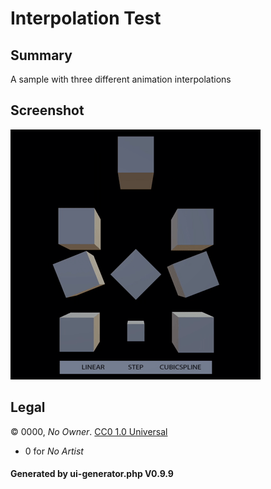 # Interpolation Test

## Summary

A sample with three different animation interpolations

## Screenshot

![screenshot](screenshot/screenshot.gif)

## Legal

&copy; 0000, _No Owner_. [CC0 1.0 Universal]()

 - 0 for _No Artist_

#### Generated by ui-generator.php V0.9.9